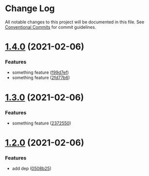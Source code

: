 # Change Log

All notable changes to this project will be documented in this file.
See [Conventional Commits](https://conventionalcommits.org) for commit guidelines.

# [1.4.0](https://github.com/kuangshu/branch-manage-demo/compare/@ks/module-b@1.3.0...@ks/module-b@1.4.0) (2021-02-06)


### Features

* something feature ([f99d7ef](https://github.com/kuangshu/branch-manage-demo/commit/f99d7ef29083e7ab0d429b9a258073b4dc1c45eb))
* something feature ([2fd77b6](https://github.com/kuangshu/branch-manage-demo/commit/2fd77b60d86022c0ac7ee03d2824f1283aa14517))





# [1.3.0](https://github.com/kuangshu/branch-manage-demo/compare/@ks/module-b@1.2.0...@ks/module-b@1.3.0) (2021-02-06)


### Features

* something feature ([2372550](https://github.com/kuangshu/branch-manage-demo/commit/2372550cbf96dda018cd67f37bcb808e3f8dfdc5))





# [1.2.0](https://github.com/kuangshu/branch-manage-demo/compare/@ks/module-b@1.1.0...@ks/module-b@1.2.0) (2021-02-06)


### Features

* add dep ([0508b25](https://github.com/kuangshu/branch-manage-demo/commit/0508b2563e02fcc04b0cb34e9b75a3c1b1b7267e))
